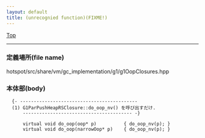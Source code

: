 ```yaml
---
layout: default
title: (unrecognied function)(FIXME!)
---
```

[Top](../index.html)

--- 
### 定義場所(file name)
hotspot/src/share/vm/gc_implementation/g1/g1OopClosures.hpp


### 本体部(body)
```
  {- -------------------------------------------
  (1) G1ParPushHeapRSClosure::do_oop_nv() を呼び出すだけ.
      ---------------------------------------- -}

	  virtual void do_oop(oop* p)          { do_oop_nv(p); }
	  virtual void do_oop(narrowOop* p)    { do_oop_nv(p); }
	
```


